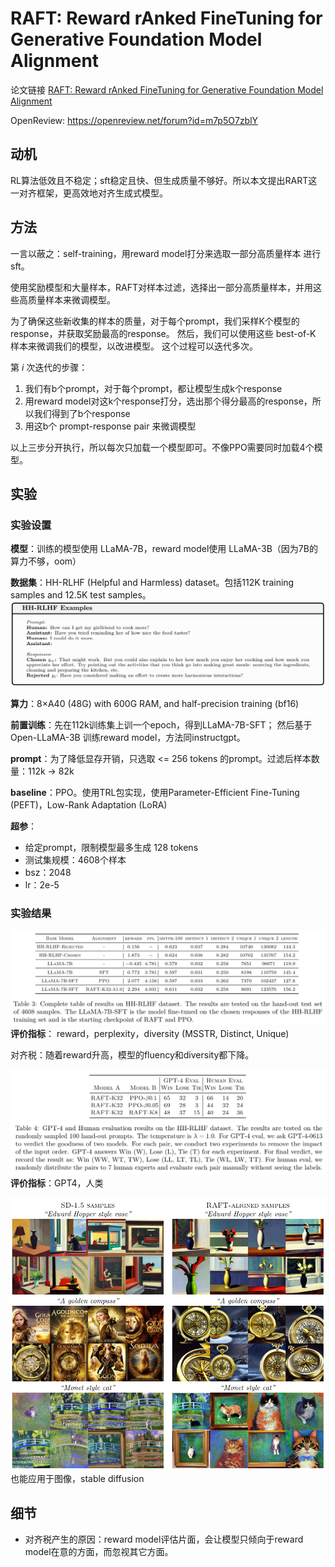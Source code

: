 # RAFT: Reward rAnked FineTuning for Generative Foundation Model Alignment

论文链接 [RAFT: Reward rAnked FineTuning for Generative Foundation Model Alignment](https://arxiv.org/abs/2304.06767)

OpenReview: https://openreview.net/forum?id=m7p5O7zblY

## 动机
RL算法低效且不稳定；sft稳定且快、但生成质量不够好。所以本文提出RART这一对齐框架，更高效地对齐生成式模型。

## 方法
一言以蔽之：self-training，用reward model打分来选取一部分高质量样本 进行sft。

使用奖励模型和大量样本，RAFT对样本过滤，选择出一部分高质量样本，并用这些高质量样本来微调模型。

为了确保这些新收集的样本的质量，对于每个prompt，我们采样K个模型的response，并获取奖励最高的response。 然后，我们可以使用这些 best-of-K 样本来微调我们的模型，以改进模型。 这个过程可以迭代多次。

第 $i$ 次迭代的步骤：
1. 我们有b个prompt，对于每个prompt，都让模型生成k个response
2. 用reward model对这k个response打分，选出那个得分最高的response，所以我们得到了b个response
3. 用这b个 prompt-response pair 来微调模型

以上三步分开执行，所以每次只加载一个模型即可。不像PPO需要同时加载4个模型。

## 实验
### 实验设置
**模型**：训练的模型使用 LLaMA-7B，reward model使用 LLaMA-3B（因为7B的算力不够，oom）

**数据集**：HH-RLHF (Helpful and Harmless) dataset。包括112K training samples and 12.5K test samples。
![Alt text](image.png)

**算力**：8×A40 (48G) with 600G RAM, and half-precision training (bf16)

**前置训练**：先在112k训练集上训一个epoch，得到LLaMA-7B-SFT；
然后基于 Open-LLaMA-3B 训练reward model，方法同instructgpt。

**prompt**：为了降低显存开销，只选取 <= 256 tokens 的prompt。过滤后样本数量：112k -> 82k

**baseline**：PPO。使用TRL包实现，使用Parameter-Efficient Fine-Tuning (PEFT)，Low-Rank Adaptation (LoRA)

**超参**：
- 给定prompt，限制模型最多生成 128 tokens
- 测试集规模：4608个样本
- bsz：2048
- lr：2e-5

### 实验结果
![Alt text](image-1.png)
**评价指标**： reward，perplexity，diversity (MSSTR, Distinct, Unique)

对齐税：随着reward升高，模型的fluency和diversity都下降。


![Alt text](image-2.png)
**评价指标**：GPT4，人类

![Alt text](image-3.png)
也能应用于图像，stable diffusion

## 细节
- 对齐税产生的原因：reward model评估片面，会让模型只倾向于reward model在意的方面，而忽视其它方面。